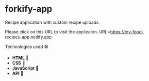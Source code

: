 # forkify-app

Recipe application with custom recipe uploads.

Please click on this URL to visit the applicaion.
URL=https://my-food-recipes-app.netlify.app

 Technologies used 🛠️

- **HTML** 🚀
- **CSS** 🚀
- **JavaScript** 🚀
- **API** 🚀
